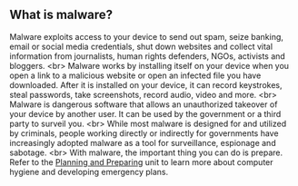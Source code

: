 
## What is malware?

Malware exploits access to your device to send out spam, seize banking, email or social media credentials, shut down websites and collect vital information from journalists, human rights defenders, NGOs, activists and bloggers.
&lt;br&gt;
Malware works by installing itself on your device when you open a link to a malicious website or open an infected file you have downloaded. After it is installed on your device, it can record keystrokes, steal passwords, take screenshots, record audio, video and more.
&lt;br&gt;
Malware is dangerous software that allows an unauthorized takeover of your device by another user. It can be used by the government or a third party to surveil you.
&lt;br&gt;
While most malware is designed for and utilized by criminals, people working directly or indirectly for governments have increasingly adopted malware as a tool for surveillance, espionage and sabotage.
&lt;br&gt;
With malware, the important thing you can do is prepare. Refer to the [Planning and Preparing](en/topics/practice-2-planning/0-getting-started/1-1-intro.md) unit to learn more about computer hygiene and developing emergency plans.
